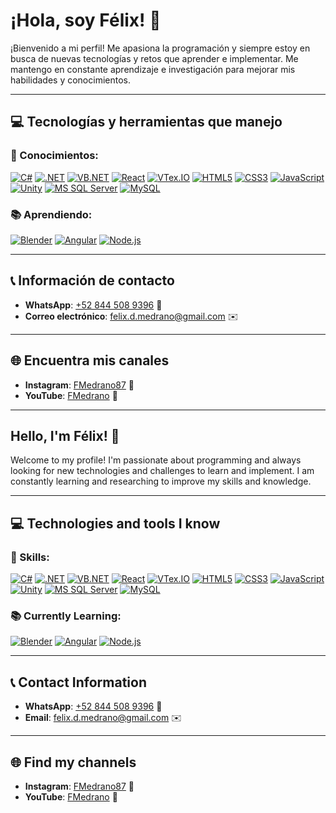 # ¡Hola, soy Félix! 👋

¡Bienvenido a mi perfil! Me apasiona la programación y siempre estoy en busca de nuevas tecnologías y retos que aprender e implementar. Me mantengo en constante aprendizaje e investigación para mejorar mis habilidades y conocimientos.

---

## 💻 Tecnologías y herramientas que manejo

### 🚀 Conocimientos:

[![C#](https://img.shields.io/badge/-C%23-239120?style=flat&logo=csharp&logoColor=white)](https://learn.microsoft.com/en-us/dotnet/csharp) 
[![.NET](https://img.shields.io/badge/-NET-5C2D91?style=flat&logo=.net&logoColor=white)](https://dotnet.microsoft.com/)
[![VB.NET](https://img.shields.io/badge/-VB.NET-512BD4?style=flat&logo=visual-basic&logoColor=white)](https://learn.microsoft.com/en-us/dotnet/visual-basic/)
[![React](https://img.shields.io/badge/-React-61DAFB?style=flat&logo=react&logoColor=black)](https://reactjs.org/)
[![VTex.IO](https://img.shields.io/badge/-VTEX.IO-00A3E3?style=flat&logo=vtex&logoColor=white)](https://vtex.io/)
[![HTML5](https://img.shields.io/badge/-HTML5-E34F26?style=flat&logo=html5&logoColor=white)](https://developer.mozilla.org/en-US/docs/Web/HTML)
[![CSS3](https://img.shields.io/badge/-CSS3-1572B6?style=flat&logo=css3&logoColor=white)](https://developer.mozilla.org/en-US/docs/Web/CSS)
[![JavaScript](https://img.shields.io/badge/-JavaScript-F7DF1E?style=flat&logo=javascript&logoColor=black)](https://developer.mozilla.org/en-US/docs/Web/JavaScript)
[![Unity](https://img.shields.io/badge/-Unity-000000?style=flat&logo=unity&logoColor=white)](https://unity.com/)
[![MS SQL Server](https://img.shields.io/badge/-MS%20SQL%20Server-CC2927?style=flat&logo=microsoft-sql-server&logoColor=white)](https://www.microsoft.com/en-us/sql-server)
[![MySQL](https://img.shields.io/badge/-MySQL-4479A1?style=flat&logo=mysql&logoColor=white)](https://www.mysql.com/)

### 📚 Aprendiendo:

[![Blender](https://img.shields.io/badge/-Blender-F5792A?style=flat&logo=blender&logoColor=white)](https://www.blender.org/)
[![Angular](https://img.shields.io/badge/-Angular-E23237?style=flat&logo=angular&logoColor=white)](https://angular.io/)
[![Node.js](https://img.shields.io/badge/-Node.js-339933?style=flat&logo=node.js&logoColor=white)](https://nodejs.org/)

---

## 📞 Información de contacto

- **WhatsApp**: [+52 844 508 9396](https://wa.me/528445089396) 📱
- **Correo electrónico**: [felix.d.medrano@gmail.com](mailto:felix.d.medrano@gmail.com) ✉️

---

## 🌐 Encuentra mis canales

- **Instagram**: [FMedrano87](https://www.instagram.com/FMedrano87) 📸
- **YouTube**: [FMedrano](https://www.youtube.com/@FMedrano) 🎥

---

## Hello, I'm Félix! 👋

Welcome to my profile! I'm passionate about programming and always looking for new technologies and challenges to learn and implement. I am constantly learning and researching to improve my skills and knowledge.

---

## 💻 Technologies and tools I know

### 🚀 Skills:

[![C#](https://img.shields.io/badge/-C%23-239120?style=flat&logo=csharp&logoColor=white)](https://learn.microsoft.com/en-us/dotnet/csharp)
[![.NET](https://img.shields.io/badge/-NET-5C2D91?style=flat&logo=.net&logoColor=white)](https://dotnet.microsoft.com/)
[![VB.NET](https://img.shields.io/badge/-VB.NET-512BD4?style=flat&logo=visual-basic&logoColor=white)](https://learn.microsoft.com/en-us/dotnet/visual-basic/)
[![React](https://img.shields.io/badge/-React-61DAFB?style=flat&logo=react&logoColor=black)](https://reactjs.org/)
[![VTex.IO](https://img.shields.io/badge/-VTEX.IO-00A3E3?style=flat&logo=vtex&logoColor=white)](https://vtex.io/)
[![HTML5](https://img.shields.io/badge/-HTML5-E34F26?style=flat&logo=html5&logoColor=white)](https://developer.mozilla.org/en-US/docs/Web/HTML)
[![CSS3](https://img.shields.io/badge/-CSS3-1572B6?style=flat&logo=css3&logoColor=white)](https://developer.mozilla.org/en-US/docs/Web/CSS)
[![JavaScript](https://img.shields.io/badge/-JavaScript-F7DF1E?style=flat&logo=javascript&logoColor=black)](https://developer.mozilla.org/en-US/docs/Web/JavaScript)
[![Unity](https://img.shields.io/badge/-Unity-000000?style=flat&logo=unity&logoColor=white)](https://unity.com/)
[![MS SQL Server](https://img.shields.io/badge/-MS%20SQL%20Server-CC2927?style=flat&logo=microsoft-sql-server&logoColor=white)](https://www.microsoft.com/en-us/sql-server)
[![MySQL](https://img.shields.io/badge/-MySQL-4479A1?style=flat&logo=mysql&logoColor=white)](https://www.mysql.com/)

### 📚 Currently Learning:

[![Blender](https://img.shields.io/badge/-Blender-F5792A?style=flat&logo=blender&logoColor=white)](https://www.blender.org/)
[![Angular](https://img.shields.io/badge/-Angular-E23237?style=flat&logo=angular&logoColor=white)](https://angular.io/)
[![Node.js](https://img.shields.io/badge/-Node.js-339933?style=flat&logo=node.js&logoColor=white)](https://nodejs.org/)

---

## 📞 Contact Information

- **WhatsApp**: [+52 844 508 9396](https://wa.me/528445089396) 📱
- **Email**: [felix.d.medrano@gmail.com](mailto:felix.d.medrano@gmail.com) ✉️

---

## 🌐 Find my channels

- **Instagram**: [FMedrano87](https://www.instagram.com/FMedrano87) 📸
- **YouTube**: [FMedrano](https://www.youtube.com/@FMedrano) 🎥
